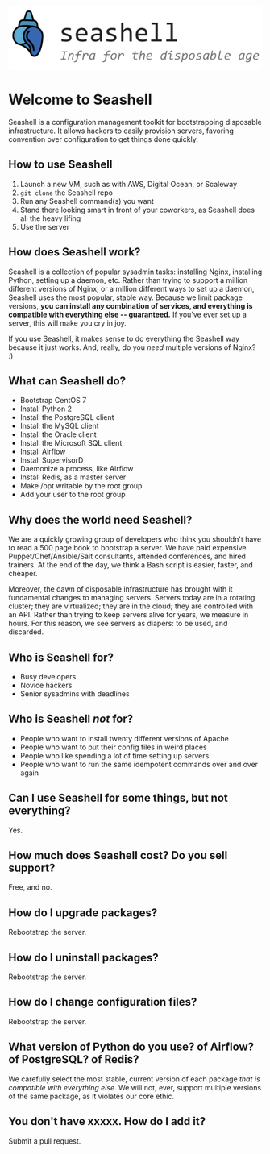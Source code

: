 ![Seashell](./artwork/logo_rendered.png)

# Welcome to Seashell
Seashell is a configuration management toolkit for bootstrapping disposable infrastructure. It allows hackers to easily provision servers, favoring convention over configuration to get things done quickly.

## How to use Seashell
1. Launch a new VM, such as with AWS, Digital Ocean, or Scaleway
2. `git clone` the Seashell repo
3. Run any Seashell command(s) you want
4. Stand there looking smart in front of your coworkers, as Seashell does all the heavy lifing
5. Use the server

## How does Seashell work?
Seashell is a collection of popular sysadmin tasks: installing Nginx, installing Python, setting up a daemon, etc. Rather than trying to support a million different versions of Nginx, or a million different ways to set up a daemon, Seashell uses the most popular, stable way. Because we limit package versions, **you can install any combination of services, and everything is compatible with everything else -- guaranteed.** If you've ever set up a server, this will make you cry in joy.

If you use Seashell, it makes sense to do everything the Seashell way because it just works. And, really, do you *need* multiple versions of Nginx? :)

## What can Seashell do?
- Bootstrap CentOS 7
- Install Python 2
- Install the PostgreSQL client
- Install the MySQL client
- Install the Oracle client
- Install the Microsoft SQL client
- Install Airflow
- Install SupervisorD
- Daemonize a process, like Airflow
- Install Redis, as a master server
- Make /opt writable by the root group
- Add your user to the root group

## Why does the world need Seashell?
We are a quickly growing group of developers who think you shouldn't have to read a 500 page book to bootstrap a server. We have paid expensive Puppet/Chef/Ansible/Salt consultants, attended conferences, and hired trainers. At the end of the day, we think a Bash script is easier, faster, and cheaper.

Moreover, the dawn of disposable infrastructure has brought with it fundamental changes to managing servers. Servers today are in a rotating cluster; they are virtualized; they are in the cloud; they are controlled with an API. Rather than trying to keep servers alive for years, we measure in hours. For this reason, we see servers as diapers: to be used, and discarded.

## Who is Seashell for?
- Busy developers
- Novice hackers
- Senior sysadmins with deadlines

## Who is Seashell *not* for?
- People who want to install twenty different versions of Apache
- People who want to put their config files in weird places
- People who like spending a lot of time setting up servers
- People who want to run the same idempotent commands over and over again

## Can I use Seashell for some things, but not everything?
Yes.

## How much does Seashell cost? Do you sell support?
Free, and no.

## How do I upgrade packages?
Rebootstrap the server.

## How do I uninstall packages?
Rebootstrap the server.

## How do I change configuration files?
Rebootstrap the server.

## What version of Python do you use? of Airflow? of PostgreSQL? of Redis?
We carefully select the most stable, current version of each package *that is compatible with everything else*. We will not, ever, support multiple versions of the same package, as it violates our core ethic.

## You don't have xxxxx. How do I add it?
Submit a pull request.

